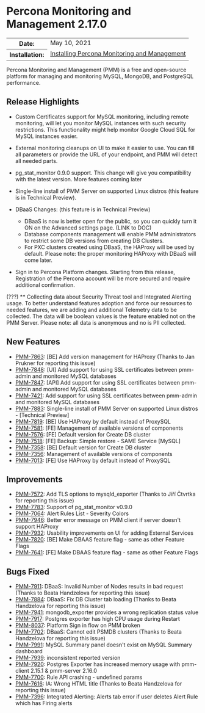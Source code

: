 # Percona Monitoring and Management 2.17.0

<table class="docutils field-list" frame="void" rules="none">
  <colgroup>
    <col class="field-name">
    <col class="field-body">
  </colgroup>
  <tbody valign="top">
    <tr class="field-odd field">
      <th class="field-name">Date:</th>
      <td class="field-body">May 10, 2021</td>
    </tr>
    <tr class="field-even field">
      <th class="field-name">Installation:</th>
      <td class="field-body">
        <a class="reference external" href="https://www.percona.com/software/pmm/quickstart">Installing Percona Monitoring and Management</a></td>
    </tr>
  </tbody>
</table>

Percona Monitoring and Management (PMM) is a free and open-source platform for managing and monitoring MySQL, MongoDB, and PostgreSQL performance.

## Release Highlights

- Custom Certificates support for MySQL monitoring, including remote monitoring, will let you monitor MySQL instances with such security restrictions. This functionality might help monitor Google Cloud SQL for MySQL instances easier.

- External monitoring cleanups on UI to make it easier to use. You can fill all parameters or provide the URL of your endpoint, and PMM will detect all needed parts.

- pg_stat_monitor 0.9.0 support. This change will give you compatibility with the latest version. More features coming later

- Single-line install of PMM Server on supported Linux distros   (this feature is in Technical Preview).

- DBaaS Changes: (this feature is in Technical Preview)
    - DBaaS is now is better open for the public, so you can quickly turn it ON  on the Advanced settings page.  (LINK to DOC)
    - Database components management will enable PMM administrators to restrict some DB versions from creating DB Clusters.
    - For PXC clusters created using DBaaS, the HAProxy will be used by default.  Please note: the proper monitoring HAProxy with DBaaS will come later.

- Sign in to Percona Platform changes. Starting from this release, Registration of the Percona account will be more secured and require additional confirmation.

(???) **  Collecting data about Security Threat tool and  Integrated Alerting usage. To better understand features adoption and force our resources to needed features, we are adding and additional Telemetry data to be collected. The data will be boolean values is the feature enabled not on the PMM Server. Please note: all data is anonymous and no is PII collected.


## New Features

* [PMM-7863](https://jira.percona.com/browse/PMM-7863): [BE] Add version management for HAProxy (Thanks to Jan Prukner for reporting this issue)
* [PMM-7848](https://jira.percona.com/browse/PMM-7848): [UI] Add support for using SSL certificates between pmm-admin and monitored MySQL databases
* [PMM-7847](https://jira.percona.com/browse/PMM-7847): [API] Add support for using SSL certificates between pmm-admin and monitored MySQL databases
* [PMM-7421](https://jira.percona.com/browse/PMM-7421): Add support for using SSL certificates between pmm-admin and monitored MySQL databases
* [PMM-7883](https://jira.percona.com/browse/PMM-7883): Single-line install of PMM Server on supported Linux distros - [Technical Preview]
* [PMM-7819](https://jira.percona.com/browse/PMM-7819): [BE] Use HAProxy by default instead of ProxySQL
* [PMM-7581](https://jira.percona.com/browse/PMM-7581): [FE] Management of available versions of components
* [PMM-7576](https://jira.percona.com/browse/PMM-7576): [FE] Default version for Create DB cluster
* [PMM-7518](https://jira.percona.com/browse/PMM-7518): [FE] Backup: Simple restore - SAME Service [MySQL]
* [PMM-7358](https://jira.percona.com/browse/PMM-7358): [BE] Default version for Create DB cluster
* [PMM-7356](https://jira.percona.com/browse/PMM-7356): Management of available versions of components
* [PMM-7013](https://jira.percona.com/browse/PMM-7013): [FE] Use HAProxy by default instead of ProxySQL



## Improvements

* [PMM-7572](https://jira.percona.com/browse/PMM-7572): Add TLS options to mysqld_exporter (Thanks to Jiří Čtvrtka for reporting this issue)
* [PMM-7783](https://jira.percona.com/browse/PMM-7783): Support of pg_stat_monitor v0.9.0
* [PMM-7064](https://jira.percona.com/browse/PMM-7064): Alert Rules List - Severity Colors
* [PMM-7946](https://jira.percona.com/browse/PMM-7946): Better error message on PMM client if server doesn't support HAProxy
* [PMM-7932](https://jira.percona.com/browse/PMM-7932): Usability improvements on UI for adding External Services
* [PMM-7820](https://jira.percona.com/browse/PMM-7820): [BE] Make DBAAS feature flag - same as other Feature Flags
* [PMM-7641](https://jira.percona.com/browse/PMM-7641): [FE] Make DBAAS feature flag - same as other Feature Flags



## Bugs Fixed

* [PMM-7911](https://jira.percona.com/browse/PMM-7911): DBaaS: Invalid Number of Nodes results in bad request (Thanks to Beata Handzelova for reporting this issue)
* [PMM-7884](https://jira.percona.com/browse/PMM-7884): DBaaS: Fix DB Cluster tab loading (Thanks to Beata Handzelova for reporting this issue)
* [PMM-7941](https://jira.percona.com/browse/PMM-7941): mongodb_exporter provides a wrong replication status value
* [PMM-7917](https://jira.percona.com/browse/PMM-7917): Postgres exporter has high CPU usage during Restart
* [PMM-8037](https://jira.percona.com/browse/PMM-8037): Platform Sign in flow on PMM broken
* [PMM-7702](https://jira.percona.com/browse/PMM-7702): DBaaS: Cannot edit PSMDB clusters (Thanks to Beata Handzelova for reporting this issue)
* [PMM-7991](https://jira.percona.com/browse/PMM-7991): MySQL Summary panel doesn't exist on MySQL Summary dashboard
* [PMM-7939](https://jira.percona.com/browse/PMM-7939): inconsistent reported version
* [PMM-7920](https://jira.percona.com/browse/PMM-7920): Postgres Exporter has increased memory usage with pmm-client 2.15.1 & pmm-server 2.16.0
* [PMM-7700](https://jira.percona.com/browse/PMM-7700): Rule API crashing - undefined params
* [PMM-7616](https://jira.percona.com/browse/PMM-7616): IA: Wrong HTML title (Thanks to Beata Handzelova for reporting this issue)
* [PMM-7396](https://jira.percona.com/browse/PMM-7396): Integrated Alerting: Alerts tab error if user deletes Alert Rule which has Firing alerts

